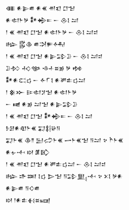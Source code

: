 <div class='block'>
<div class='line'>𒈪 𒀭𒉌𒌑 𒀭𒌍 𒉣𒇬 𒆸𒈠</div>
<div class='line'>𒀭𒊕𒈨𒃻 𒀯𒄈𒋰 𒀸 𒊮𒋙 𒁺</div>
<div class='line'>𒁹 𒌍 𒉣𒇬 𒆸𒈠 𒀭𒊕𒈨𒃻 𒀸 𒊮𒋙 𒁺𒄑</div>
<div class='line'>𒈗 𒌵𒆠 𒌑𒋫𒊓𒅈</div>
<div class='line'>𒁹 𒌍 𒉣𒇬 𒆸𒈠 𒀭𒉌𒁉𒊒 𒀸 𒊮𒋙 𒁺𒄑</div>
<div class='line'>𒊒𒁴 𒈧𒀲 𒈾𒈦𒊺𒂊 𒃻 𒂔</div>
<div class='line'>𒀯𒀭𒀫𒌓 𒀸 𒅆𒇲𒋙 𒀭𒂄𒉺𒌓𒁺</div>
<div class='line'>𒁹 𒆜𒁍 𒄿𒊕𒋡𒈠 𒀭𒊕𒈨𒃻</div>
<div class='line'>𒀸 𒉠 𒀭𒂊 𒁺𒈠 𒀭𒉌𒁉𒊒</div>
<div class='line'>𒁹 𒌍 𒉣𒇬 𒆸𒈠 𒀯𒄈𒋰 𒀸 𒊮𒋙 𒁺</div>
<div class='line'>𒊩𒌆𒀭𒊏𒈨𒌍 𒍑𒈭𒄩𒀀</div>
<div class='line'>𒍑𒈨𒌍 𒆠𒈫 𒌨𒈤𒈨𒌍 𒅂𒈨𒌍𒈠 𒀀𒁺 𒆳 𒋻𒈨𒌍</div>
<div class='line'>𒀭𒉡𒋾 𒊭 𒂠𒃼</div>
<div class='line'>𒁹 𒌍 𒉣𒇬 𒆸𒈠 𒀭𒂄𒉺𒌓𒁺 𒀸 𒊮𒋙 𒁺𒄑</div>
<div class='line'>𒈗 𒈥𒌅 𒋙𒌓 𒆕𒈠 𒀀𒁉𒅅𒋾 𒆳 𒉽𒋙 𒃻𒀭</div>
<div class='line'>𒀭𒉌𒌑 𒀀𒄭𒌑</div>
<div class='line'>𒊭 𒁹𒀭𒉺𒈬𒊺𒍢</div>
</div>